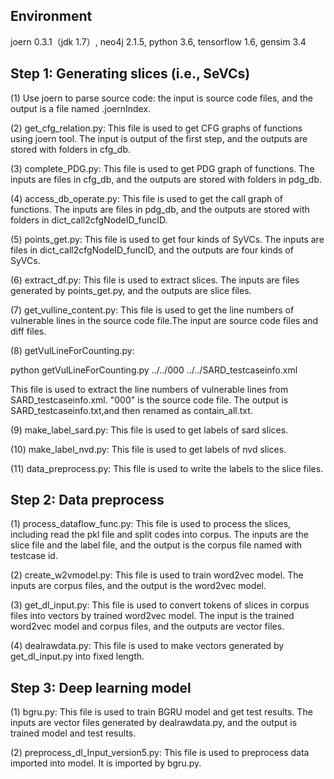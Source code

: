 ## Environment

joern 0.3.1（jdk 1.7）, neo4j 2.1.5, python 3.6, tensorflow 1.6, gensim 3.4

## Step 1: Generating slices (i.e., SeVCs)

(1) Use joern to parse source code: the input is source code files, and the output is a file named .joernIndex.

(2) get_cfg_relation.py: This file is used to get CFG graphs of functions using joern tool. The input is output of the first step, and the outputs are stored with folders in cfg_db. 

(3) complete_PDG.py: This file is used to get PDG graph of functions. The inputs are files in cfg_db, and the outputs are stored with folders in pdg_db.

(4) access_db_operate.py: This file is used to get the call graph of functions. The inputs are files in pdg_db, and the outputs are stored with folders in dict_call2cfgNodeID_funcID.

(5) points_get.py: This file is used to get four kinds of SyVCs. The inputs are files in dict_call2cfgNodeID_funcID, and the outputs are four kinds of SyVCs.

(6) extract_df.py: This file is used to extract slices. The inputs are files generated by points_get.py, and the outputs are slice files.

(7) get_vulline_content.py: This file is used to get the line numbers of vulnerable lines in the source code file.The input are source code files and diff files.

(8) getVulLineForCounting.py: 

python getVulLineForCounting.py ../../000 ../../SARD_testcaseinfo.xml

This file is used to extract the line numbers of vulnerable lines from SARD_testcaseinfo.xml. 
"000" is the source code file. The output is SARD_testcaseinfo.txt,and then renamed as contain_all.txt.

(9) make_label_sard.py: This file is used to get labels of sard slices.

(10) make_label_nvd.py: This file is used to get labels of nvd slices.

(11) data_preprocess.py: This file is used to write the labels to the slice files.

## Step 2: Data preprocess

(1) process_dataflow_func.py: This file is used to process the slices, including read the pkl file and split codes into corpus. The inputs are the slice file and the label file, and the output is the corpus file named with testcase id.

(2) create_w2vmodel.py: This file is used to train word2vec model. The inputs are corpus files, and the output is the word2vec model.

(3) get_dl_input.py: This file is used to convert tokens of slices in corpus files into vectors by trained word2vec model. The input is the trained word2vec model and corpus files, and the outputs are vector files.

(4) dealrawdata.py: This file is used to make vectors generated by get_dl_input.py into fixed length. 

## Step 3: Deep learning model

(1) bgru.py: This file is used to train BGRU model and get test results. The inputs are vector files generated by dealrawdata.py, and the output is trained model and test results.

(2) preprocess_dl_Input_version5.py: This file is used to preprocess data imported into model. It is imported by bgru.py.
